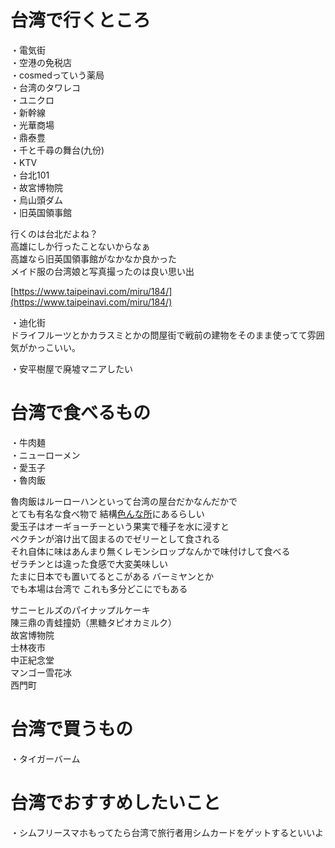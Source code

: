 # 台湾で行くところ

・電気街  
・空港の免税店  
・cosmedっていう薬局  
・台湾のタワレコ  
・ユニクロ  
・新幹線  
・光華商場  
・鼎泰豊  
・千と千尋の舞台(九份)  
・KTV  
・台北101  
・故宮博物院  
・烏山頭ダム  
・旧英国領事館

行くのは台北だよね？  
高雄にしか行ったことないからなぁ  
高雄なら旧英国領事館がなかなか良かった  
メイド服の台湾娘と写真撮ったのは良い思い出  

[https://www.taipeinavi.com/miru/184/](https://www.taipeinavi.com/miru/184/)

・迪化街  
ドライフルーツとかカラスミとかの問屋街で戦前の建物をそのまま使ってて雰囲気がかっこいい。

・安平樹屋で廃墟マニアしたい

# 台湾で食べるもの

・牛肉麺  
・ニューローメン  
・愛玉子  
・魯肉飯  

魯肉飯はルーローハンといって台湾の屋台だかなんだかで  
とても有名な食べ物で 結構[色んな所](https://www.google.co.jp/search?q=%E9%AD%AF%E8%82%89%E9%A3%AF+%E5%8F%B0%E5%8C%97+%E3%81%8A%E3%81%99%E3%81%99%E3%82%81&ie=UTF-8&oe=UTF-8&hl=ja-jp&client=safari)にあるらしい  
愛玉子はオーギョーチーという果実で種子を水に浸すと  
ペクチンが溶け出て固まるのでゼリーとして食される  
それ自体に味はあんまり無くレモンシロップなんかで味付けして食べる  
ゼラチンとは違った食感で大変美味しい  
たまに日本でも置いてるとこがある バーミヤンとか  
でも本場は台湾で これも多分どこにでもある

サニーヒルズのパイナップルケーキ  
陳三鼎の青蛙撞奶（黒糖タピオカミルク）  
故宮博物院  
士林夜市  
中正紀念堂  
マンゴー雪花冰  
西門町  

# 台湾で買うもの

・タイガーバーム  

# 台湾でおすすめしたいこと

・シムフリースマホもってたら台湾で旅行者用シムカードをゲットするといいよ  
